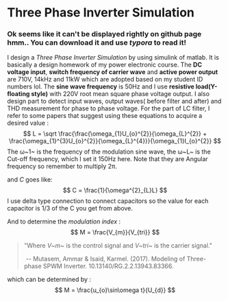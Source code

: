 # Three Phase Inverter Simulation
 
### Ok seems like it can't be displayed rightly on github page hmm.. You can download it and use *typora* to read it!

I design a *Three Phase Inverter Simulation* by using simulink of matlab.  It is basically a design homework of my power electronic course. The **DC voltage input**, **switch frequency of carrier wave** and **active power output** are 710V, 14kHz and 11kW which are adopted based on my student ID numbers lol. The **sine wave frequency** is 50Hz and I use **resistive load(Y-floating style)** with 220V root mean square phase voltage output. I also design part to detect input waves, output waves( before filter and after) and THD measurement for phase to phase voltage. For the part of LC filter, I refer to some papers that suggest using these equations to acquire a desired value :
$$
L = \sqrt \frac{\frac{\omega_{1}U_{o}^{2}}{\omega_{L}^{2}} + \frac{\omega_{1}^{3}U_{o}^{2}}{\omega_{L}^{4}}}{\omega_{1}I_{o}^{2}}
$$
The ω~1~ is the frequency of the modulation sine wave, the ω~L~ is the Cut-off frequency, which I set it 150Hz here. Note that they are Angular frequency so remember to multiply 2π.

and *C* goes like:
$$
C = \frac{1}{\omega^{2}_{L}L}
$$
I use delta type connection to connect capacitors so the value for each capacitor is 1/3 of the C you get from above.

And to determine the *modulation index* :
$$
M = \frac{V_{m}}{V_{tri}}
$$

> "Where *V~m~* is the control signal and *V~tri~* is the carrier signal."
>
> ​																				-- Mutasem, Ammar & Isaid, Karmel. (2017). Modeling of Three-phase SPWM Inverter. 10.13140/RG.2.2.13943.83366. 

which can be determined by :
$$
M = \frac{u_{o}\sin\omega t}{U_{d}}
$$

